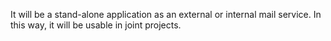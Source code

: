 It will be a stand-alone application as an external or internal mail service. In this way, it will be usable in joint projects.